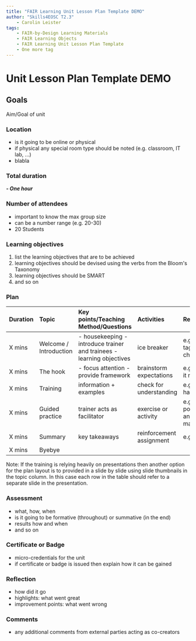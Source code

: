 ```yaml
---
title: "FAIR Learning Unit Lesson Plan Template DEMO"
author: "Skills4EOSC T2.3"
	- Carolin Leister
tags: 
    - FAIR-by-Design Learning Materials
    - FAIR Learning Objects
    - FAIR Learning Unit Lesson Plan Template
    - One more tag
---
```


# Unit Lesson Plan Template DEMO

## Goals

Aim/Goal of unit

### Location
- is it going to be online or physical
- if physical any special room type should be noted (e.g. classroom, IT lab, ...)
- blabla

### Total duration
***- One hour***

### Number of attendees
- important to know the max group size
- can be a number range (e.g. 20-30)
- 20 Students

### Learning objectives
1. list the learning objectives that are to be achieved
2. learning objectives should be devised using the verbs from the Bloom's Taxonomy
3. learning objectives should be SMART
4. and so on

### Plan  
|  Duration  |  Topic                   |  Key points/Teaching Method/Questions                                    |  Activities                |  Resources                   |
|:-----------|:-------------------------|:-------------------------------------------------------------------------|:---------------------------|:-----------------------------|
|  X mins    |  Welcome / Introduction  |  - housekeeping  - introduce trainer and trainees - learning objectives  |  ice breaker               |  e.g. name tags, flip chart  |
|  X mins    |  The hook                |  - focus attention - provide framework                                   |  brainstorm expectations   |  e.g. post-it notes          |
|  X mins    |  Training                |  information + examples                                                  |  check for understanding   |  e.g. pptx + handouts        |
|  X mins    |  Guided practice         |  trainer acts as facilitator                                             |  exercise or activity      |  e.g. posters and markers    |
|  X mins    |  Summary                 |  key takeaways                                                           |  reinforcement assignment  |  e.g. cards                  |
| X mins     | Byebye                   |                                                                          |                            |                              |  

Note: If the training is relying heavily on presentations then another option for the plan layout is to provided in a slide by slide using slide thumbnails in the topic column. In this case each row in the table should refer to a separate slide in the presentation.


### Assessment
- what, how, when
- is it going to be formative (throughout) or summative (in the end)
- results how and when
- and so on

### Certificate or Badge
- micro-credentials for the unit
- if certificate or badge is issued then explain how it can be gained

### Reflection
- how did it go
- highlights: what went great
- improvement points: what went wrong

### Comments
- any additional comments from external parties acting as co-creators